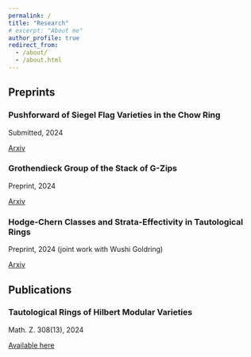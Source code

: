 ```yaml
---
permalink: /
title: "Research"
# excerpt: "About me"
author_profile: true
redirect_from: 
  - /about/
  - /about.html
---
```


## Preprints
### Pushforward of Siegel Flag Varieties in the Chow Ring
Submitted, 2024

<a href="https://arxiv.org/abs/2409.14406">Arxiv</a>

### Grothendieck Group of the Stack of G-Zips
Preprint, 2024

<a href="https://arxiv.org/abs/2410.01547v1">Arxiv</a>

### Hodge-Chern Classes and Strata-Effectivity in Tautological Rings
Preprint, 2024 (joint work with Wushi Goldring)

<a href="https://arxiv.org/abs/2404.05727">Arxiv</a>

## Publications
### Tautological Rings of Hilbert Modular Varieties
Math. Z. 308(13), 2024

<a href="https://link.springer.com/article/10.1007/s00209-024-03560-2">Available here</a>
